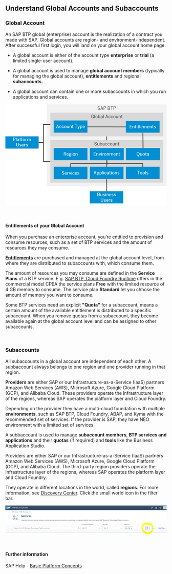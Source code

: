 ## Understand Global Accounts and Subaccounts


### Global Account

An SAP BTP global (enterprise) account is the realization of a contract you made with SAP. Global accounts are region- and environment-independent. After successful first login, you will land on your global account home page.

- A global account is either of the account type **enterprise** or **trial** (a limited single-user account).

- A global account is used to manage **global account members** (typically for managing the global account), **entitlements** and regional **subaccounts.**

- A global account can contain one or more subaccounts in which you run applications and services.

![](images/6_btp_account_model.png)

<br>

#### Entitlements of your Global Account

When you purchase an enterprise account, you’re entitled to provision and consume resources, such as a set of BTP services and the amount of resources they may consume. 

**[Entitlements](https://help.sap.com/docs/BTP/65de2977205c403bbc107264b8eccf4b/c8248745dde24afb91479361de336111.html?locale=en-US)** are purchased and managed at the global account level, from where they are distributed to subaccounts with, which consume them.

The amount of resources you may consume are defined in the **Service Plans** of a BTP service. E.g. [SAP BTP, Cloud Foundry Runtime](https://discovery-center.cloud.sap/serviceCatalog/cloud-foundry-runtime?region=all&tab=service_plan) offers in the commercial model CPEA the service plans **Free** with the limited resource of 4 GB memory to consume. The service plan **Standard** let you chhose the amount of memory you want to consume.


Some BTP services need an explicit **"Quota"** for a subaccount, means a certain amount of the available entitlement is distributed to a specific subaccount.
When you remove quotas from a subaccount, they become available again at the global account level and can be assigned to other subaccounts.


<br> 

### Subaccounts

All subaccounts in a global account are independent of each other. 
A subbaccount always belongs to one region and one provider running in that region. 

**Providers** are either SAP or our Infrastructure-as-a-Service (IaaS) partners Amazon Web Services (AWS), Microsoft Azure, Google Cloud Platform (GCP), and Alibaba Cloud. These providers operate the infrastructure layer of the regions, whereas SAP operates the platform layer and Cloud Foundry.

Depending on the provider they have a multi-cloud foundation with multiple **environments**, such as SAP BTP, Cloud Foundry, ABAP, and
Kyma with the recommended set of services.
If the provider is SAP, they have NEO environment with a limited set of services.

A subbaccount is used to manage **subaccount members**, **BTP services and applications** and their **quotas** (if required) and **tools** like the Business Application Studio.

Providers are either SAP or our Infrastructure-as-a-Service (IaaS) partners Amazon Web Services (AWS), Microsoft Azure, Google Cloud Platform (GCP), and Alibaba Cloud. The third-party region providers operate the infrastructure layer of the regions, whereas SAP operates the platform layer and Cloud Foundry.

They operate in different locations in the world, called **regions**. For more information, see [Discovery Center](https://discovery-center.cloud.sap/viewServices?provider=all&regions=all&showFilters=true). Click the small world icon in the filter bar.

![](images/6_dc_filter_bar.png)

<br>

#### Further information

SAP Help - [Basic Platform Concepts](https://help.sap.com/docs/BTP/65de2977205c403bbc107264b8eccf4b/73beb06e127f4e47b849aa95344aabe1.html?locale=en-US)


 
